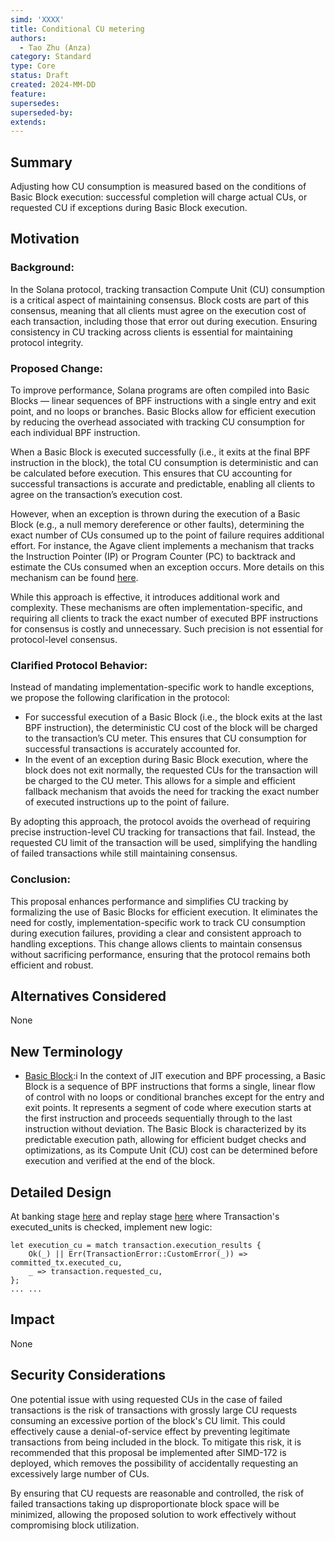 ```yaml
---
simd: 'XXXX'
title: Conditional CU metering
authors:
  - Tao Zhu (Anza)
category: Standard
type: Core
status: Draft
created: 2024-MM-DD
feature: 
supersedes: 
superseded-by:
extends:
---
```


## Summary

Adjusting how CU consumption is measured based on the conditions of Basic Block execution: successful completion will charge actual CUs, or requested CU if exceptions during Basic Block execution.

## Motivation

### Background:

In the Solana protocol, tracking transaction Compute Unit (CU) consumption is a critical aspect of maintaining consensus. Block costs are part of this consensus, meaning that all clients must agree on the execution cost of each transaction, including those that error out during execution. Ensuring consistency in CU tracking across clients is essential for maintaining protocol integrity.

### Proposed Change:

To improve performance, Solana programs are often compiled into Basic Blocks — linear sequences of BPF instructions with a single entry and exit point, and no loops or branches. Basic Blocks allow for efficient execution by reducing the overhead associated with tracking CU consumption for each individual BPF instruction.

When a Basic Block is executed successfully (i.e., it exits at the final BPF instruction in the block), the total CU consumption is deterministic and can be calculated before execution. This ensures that CU accounting for successful transactions is accurate and predictable, enabling all clients to agree on the transaction’s execution cost.

However, when an exception is thrown during the execution of a Basic Block (e.g., a null memory dereference or other faults), determining the exact number of CUs consumed up to the point of failure requires additional effort. For instance, the Agave client implements a mechanism that tracks the Instruction Pointer (IP) or Program Counter (PC) to backtrack and estimate the CUs consumed when an exception occurs. More details on this mechanism can be found [here](https://github.com/solana-labs/rbpf/blob/57139e9e1fca4f01155f7d99bc55cdcc25b0bc04/src/jit.rs#L267).

While this approach is effective, it introduces additional work and complexity. These mechanisms are often implementation-specific, and requiring all clients to track the exact number of executed BPF instructions for consensus is costly and unnecessary. Such precision is not essential for protocol-level consensus.

### Clarified Protocol Behavior:

Instead of mandating implementation-specific work to handle exceptions, we propose the following clarification in the protocol:

- For successful execution of a Basic Block (i.e., the block exits at the last BPF instruction), the deterministic CU cost of the block will be charged to the transaction’s CU meter. This ensures that CU consumption for successful transactions is accurately accounted for.
- In the event of an exception during Basic Block execution, where the block does not exit normally, the requested CUs for the transaction will be charged to the CU meter. This allows for a simple and efficient fallback mechanism that avoids the need for tracking the exact number of executed instructions up to the point of failure.

By adopting this approach, the protocol avoids the overhead of requiring precise instruction-level CU tracking for transactions that fail. Instead, the requested CU limit of the transaction will be used, simplifying the handling of failed transactions while still maintaining consensus.

### Conclusion:

This proposal enhances performance and simplifies CU tracking by formalizing the use of Basic Blocks for efficient execution. It eliminates the need for costly, implementation-specific work to track CU consumption during execution failures, providing a clear and consistent approach to handling exceptions. This change allows clients to maintain consensus without sacrificing performance, ensuring that the protocol remains both efficient and robust.

## Alternatives Considered

None

## New Terminology

- [Basic Block](https://en.wikipedia.org/wiki/Basic_block):i In the context of JIT execution and BPF processing, a Basic Block is a sequence of BPF instructions that forms a single, linear flow of control with no loops or conditional branches except for the entry and exit points. It represents a segment of code where execution starts at the first instruction and proceeds sequentially through to the last instruction without deviation. The Basic Block is characterized by its predictable execution path, allowing for efficient budget checks and optimizations, as its Compute Unit (CU) cost can be determined before execution and verified at the end of the block.

## Detailed Design

At banking stage [here](https://github.com/anza-xyz/agave/blob/master/core/src/banking_stage/committer.rs#L99) and replay stage [here](https://github.com/anza-xyz/agave/blob/master/ledger/src/blockstore_processor.rs#L239) where Transaction's executed_units is checked, implement new logic:
```
let execution_cu = match transaction.execution_results {
    Ok(_) || Err(TransactionError::CustomError(_)) => committed_tx.executed_cu,
    _ => transaction.requested_cu,
};
... ...
```

## Impact

None

## Security Considerations

One potential issue with using requested CUs in the case of failed transactions is the risk of transactions with grossly large CU requests consuming an excessive portion of the block's CU limit. This could effectively cause a denial-of-service effect by preventing legitimate transactions from being included in the block. To mitigate this risk, it is recommended that this proposal be implemented after SIMD-172 is deployed, which removes the possibility of accidentally requesting an excessively large number of CUs.

By ensuring that CU requests are reasonable and controlled, the risk of failed transactions taking up disproportionate block space will be minimized, allowing the proposed solution to work effectively without compromising block utilization.
